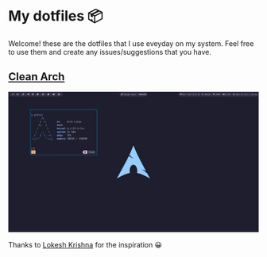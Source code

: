 # My dotfiles 📦

Welcome! these are the dotfiles that I use eveyday on my system. Feel free to use them and create any issues/suggestions that you have.

## [Clean Arch](./clean-arch)

![Clean Arch](./clean-arch/images/base.jpeg)

Thanks to [Lokesh Krishna](https://github.com/lokesh-krishna/dotfiles/tree/main/catppuccin) for the inspiration 😀
